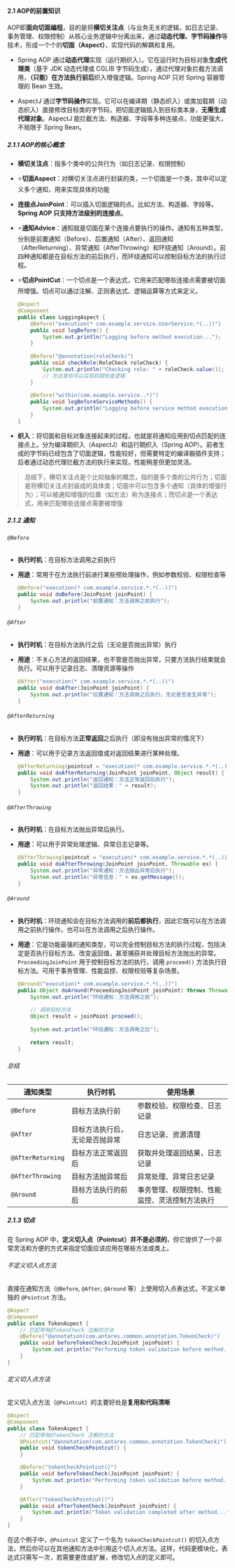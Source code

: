 #### 2.1 AOP的前置知识

AOP即**面向切面编程**，目的是将**横切关注点**（与业务无关的逻辑，如日志记录、事务管理、权限控制）从核心业务逻辑中分离出来，通过**动态代理、字节码操作**等技术，形成一个个的**切面（Aspect）**，实现代码的解耦和复用。

- Spring AOP 通过**动态代理**实现（运行期织入）。它在运行时为目标对象**生成代理类**（基于 JDK 动态代理或 CGLIB 字节码生成），通过代理对象拦截方法调用，**（只能）在方法执行前后**织入增强逻辑。Spring AOP 只对 Spring 容器管理的 Bean 生效。

- AspectJ 通过**字节码操作**实现。它可以在编译期（静态织入）或类加载期（动态织入）直接修改目标类的字节码，把切面逻辑插入到目标类本身，**无需生成代理对象**。AspectJ 能拦截方法、构造器、字段等多种连接点，功能更强大，不局限于 Spring Bean。

##### 2.1.1 AOP的核心概念

- **横切关注点**：指多个类中的公共行为（如日志记录、权限控制）

- ⭐**切面Aspect**：对横切关注点进行封装的类，一个切面是一个类，其中可以定义多个通知，用来实现具体的功能

- **连接点JoinPoint**：可以插入切面逻辑的点。比如方法、构造器、字段等。**Spring AOP 只支持方法级别的连接点**。

- ⭐**通知Advice**：通知就是切面在某个连接点要执行的操作。通知有五种类型，分别是前置通知（Before）、后置通知（After）、返回通知（AfterReturning）、异常通知（AfterThrowing）和环绕通知（Around）。前四种通知都是在目标方法的前后执行，而环绕通知可以控制目标方法的执行过程。

- ⭐**切点PointCut**：一个切点是一个表达式，它用来匹配哪些连接点需要被切面所增强。切点可以通过注解、正则表达式、逻辑运算等方式来定义。

  ```java
  @Aspect
  @Component
  public class LoggingAspect {
      @Before("execution(* com.example.service.UserService.*(..))")
      public void logBefore() {
          System.out.println("Logging before method execution...");
      }
      
      @Before("@annotation(roleCheck)")
      public void checkRole(RoleCheck roleCheck) {
          System.out.println("Checking role: " + roleCheck.value());
          // 在这里你可以实现权限检查逻辑
      }
      
      @Before("within(com.example.service..*)")
      public void logBeforeServiceMethods() {
          System.out.println("Logging before service method execution...");
      }
  }
  ```

- **织入**：将切面和目标对象连接起来的过程，也就是将通知应用到切点匹配的连接点上。分为编译期织入（AspectJ）和运行期织入（Spring AOP）。前者生成的字节码已经包含了切面逻辑，性能较好，但需要特定的编译器插件支持；后者通过动态代理拦截方法的执行来实现，性能稍差但更加灵活。

> 总结下，横切关注点是个比较抽象的概念，指的是多个类的公共行为；切面是将横切关注点封装成的具体类；切面中可以包含多个通知（具体的增强行为）；可以被通知增强的位置（如方法）称为连接点；而切点是一个表达式，用来匹配哪些连接点需要被增强

##### 2.1.2 通知

###### `@Before`

- **执行时机**：在目标方法调用之前执行

- **用途**：常用于在方法执行前进行某些预处理操作，例如参数校验、权限检查等

  ```java
  @Before("execution(* com.example.service.*.*(..))")
  public void doBefore(JoinPoint joinPoint) {
      System.out.println("前置通知：方法调用之前执行");
  }
  ```

###### `@After`

- **执行时机**：在目标方法执行之后（无论是否抛出异常）执行

- **用途**：不关心方法的返回结果，也不管是否抛出异常，只要方法执行结束就会执行。可以用于记录日志、清理资源等操作

  ```java
  @After("execution(* com.example.service.*.*(..))")
  public void doAfter(JoinPoint joinPoint) {
      System.out.println("后置通知：方法调用之后执行，无论是否发生异常");
  }
  ```

###### `@AfterReturning`

- **执行时机**：在目标方法**正常返回**之后执行（即没有抛出异常的情况下）

- **用途**：可以用于记录方法返回值或对返回结果进行某种处理。

    ```java
    @AfterReturning(pointcut = "execution(* com.example.service.*.*(..))", returning = "result")
    public void doAfterReturning(JoinPoint joinPoint, Object result) {
        System.out.println("返回通知：方法正常返回后执行");
        System.out.println("返回结果：" + result);
    }
    ```

###### `@AfterThrowing`

- **执行时机**：在目标方法抛出异常后执行。

- **用途**：可以用于异常处理逻辑、异常日志记录等。

    ```java
    @AfterThrowing(pointcut = "execution(* com.example.service.*.*(..))", throwing = "ex")
    public void doAfterThrowing(JoinPoint joinPoint, Throwable ex) {
        System.out.println("异常通知：方法抛出异常后执行");
        System.out.println("异常信息：" + ex.getMessage());
    }
    ```

###### `@Around`

- **执行时机**：环绕通知会在目标方法调用的**前后都执行**，因此它既可以在方法调用之前执行操作，也可以在方法调用之后执行操作。

- **用途**：它是功能最强的通知类型，可以完全控制目标方法的执行过程，包括决定是否执行目标方法、改变返回值，甚至捕获并处理目标方法抛出的异常。`ProceedingJoinPoint` 用于控制目标方法的执行，调用 `proceed()` 方法执行目标方法。可用于事务管理、性能监控、权限校验等复杂场景。

    ```java
    @Around("execution(* com.example.service.*.*(..))")
    public Object doAround(ProceedingJoinPoint joinPoint) throws Throwable {
        System.out.println("环绕通知：方法调用之前");
        
        // 调用目标方法
        Object result = joinPoint.proceed();
        
        System.out.println("环绕通知：方法调用之后");
        
        return result;
    }
    ```

###### 总结

| 通知类型          | 执行时机                       | 使用场景                                       |
| ----------------- | ------------------------------ | ---------------------------------------------- |
| `@Before`         | 目标方法执行前                 | 参数校验、权限检查、日志记录                   |
| `@After`          | 目标方法执行后，无论是否抛异常 | 日志记录、资源清理                             |
| `@AfterReturning` | 目标方法正常返回后             | 获取并处理返回结果，日志记录                   |
| `@AfterThrowing`  | 目标方法抛异常后               | 异常处理、异常日志记录                         |
| `@Around`         | 目标方法执行的前后             | 事务管理、权限控制、性能监控、灵活控制方法执行 |

##### 2.1.3 切点

在 Spring AOP 中，**定义切入点（Pointcut）并不是必须的**，但它提供了一个非常灵活和方便的方式来指定切面应该应用在哪些方法或类上。

###### 不定义切入点方法

直接在通知方法（`@Before`, `@After`, `@Around` 等）上使用切入点表达式，不定义单独的 `@Pointcut` 方法。

```java
@Aspect
@Component
public class TokenAspect {
    // 匹配带有@TokenCheck 注解的方法
    @Before("@annotation(com.antares.common.annotation.TokenCheck)")
    public void beforeTokenCheck(JoinPoint joinPoint) {
        System.out.println("Performing token validation before method...");
    }
}
```

###### 定义切入点方法

定义切入点方法（`@Pointcut`）的主要好处是**复用和代码清晰**

```java
@Aspect
@Component
public class TokenAspect {
    // 匹配带有@TokenCheck 注解的方法
    @Pointcut("@annotation(com.antares.common.annotation.TokenCheck)")
    public void tokenCheckPointcut() {
    }

    @Before("tokenCheckPointcut()")
    public void beforeTokenCheck(JoinPoint joinPoint) {
        System.out.println("Performing token validation before method...");
    }

    @After("tokenCheckPointcut()")
    public void afterTokenCheck(JoinPoint joinPoint) {
        System.out.println("Token validation completed after method...");
    }
}
```

在这个例子中，`@Pointcut` 定义了一个名为 `tokenCheckPointcut()` 的切入点方法，然后你可以在其他通知方法中引用这个切入点方法。这样，代码更模块化，表达式只需写一次，若需要更改或扩展，修改切入点的定义即可。

